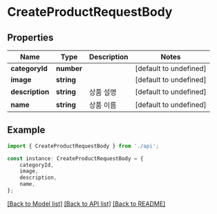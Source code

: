 # CreateProductRequestBody


## Properties

Name | Type | Description | Notes
------------ | ------------- | ------------- | -------------
**categoryId** | **number** |  | [default to undefined]
**image** | **string** |  | [default to undefined]
**description** | **string** | 상품 설명 | [default to undefined]
**name** | **string** | 상품 이름 | [default to undefined]

## Example

```typescript
import { CreateProductRequestBody } from './api';

const instance: CreateProductRequestBody = {
    categoryId,
    image,
    description,
    name,
};
```

[[Back to Model list]](../README.md#documentation-for-models) [[Back to API list]](../README.md#documentation-for-api-endpoints) [[Back to README]](../README.md)
